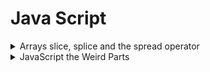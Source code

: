 # Java Script

<details><summary>Arrays slice, splice and the spread operator</summary>

- Immutable slice and spread operator.

    ```javascript
    > let a = [1, 2, 3, 4, 5]
    > a
    (5) [1, 2, 3, 4, 5]
    > [...a.slice(0,3), 4.5, a[a.length-1]]
    (5) [1, 2, 3, 4.5, 5]
    > a
    (5) [1, 2, 3, 4, 5]
    ```

- Mutable splice
  - a.splice(a.length-1, 0, 4.5) is the same as:
  - same as a.splice(-1, 0, 4.5)
  - Insert 4.5 one before the last element in the array:

    ```javascript
    > a
    (5) [1, 2, 3, 4, 5]
    > a.splice(a.length-1, 0, 4.5)
    []
    > a
    (6) [1, 2, 3, 4, 4.5, 5]
    ```
</details>

<details><summary>JavaScript the Weird Parts</summary>
    
  - [Equality comparisons and sameness](https://developer.mozilla.org/en-US/docs/Web/JavaScript/Equality_comparisons_and_sameness)
    
  - [Operator precedence](https://developer.mozilla.org/en-US/docs/Web/JavaScript/Reference/Operators/Operator_Precedence)
  
  ```javascript
  console.log(3 + 4 * 5); // 3 + 20
// expected output: 23

console.log(4 * 3 ** 2); // 4 * 9
// expected output: 36

var a;
var b;

console.log(a = b = 5);
// expected output: 5;
  ```
  
  - Deep Object comparison
    - [online testing of any npm module](https://npm.runkit.com/npm)
  
  ```javascript
 var _ = require("lodash")
const one = {
  fruit: '🥝',
  nutrients: {
    energy: '255kJ',
    minerals: {
      name: 'calcium'
    }
  },
  daysOfWeek: [1,2,3],
};

const two = {
  fruit: '🥝',
  nutrients: {
    energy: '255kJ',
    minerals: {
      name: 'calcium'
    }
  },
  daysOfWeek: [1,2,3],
};

const three = {
  daysOfWeek: [1,2,3],
  fruit: '🥝',
  nutrients: {
    energy: '255kJ',
    minerals: {
      name: 'calcium'
    }
  },
};

// Using JavaScript
JSON.stringify(one) === JSON.stringify(two); // true
console.log(`JSON.stringify(one) === JSON.stringify(two): ${JSON.stringify(one) === JSON.stringify(two)}`);

// Using Lodash
_.isEqual(one, two); // true
console.log(`_.isEqual(one, two): ${_.isEqual(one, two)}`);

// Using JavaScript
JSON.stringify(three) === JSON.stringify(two); // true
console.log(`JSON.stringify(three) === JSON.stringify(two): ${JSON.stringify(three) === JSON.stringify(two)}`);

// Using Lodash
_.isEqual(three, two); // true
console.log(`_.isEqual(one, two): ${_.isEqual(three, two)}`);
  ```

</details>
